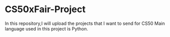 # CS50xFair-Project
In this repository,I will upload the projects that I want to send for CS50
Main language used in this project is Python.

